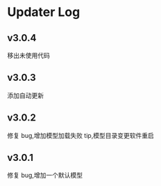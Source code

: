 # Updater Log

## v3.0.4
移出未使用代码

## v3.0.3

添加自动更新

## v3.0.2

修复 bug,增加模型加载失败 tip,模型目录变更软件重启

## v3.0.1

修复 bug,增加一个默认模型

